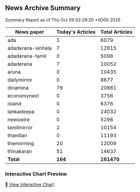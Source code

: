 <!-- @format -->

## News Archive Summary

Summary Report as of Thu Oct 09 02:29:20 +0000 2025

| News paper         | Today's Articles | Total Articles |
|--------------------|------------------|----------------|
| ada               | 1          | 6079        |
| adaderana-sinhala               | 7          | 12815        |
| adaderana-tamil               | 0          | 5098        |
| adaderana               | 7          | 10052        |
| aruna               | 0          | 10435        |
| dailymirror               | 0          | 8677        |
| dinamina               | 76          | 20861        |
| economynext               | 0          | 3756        |
| island               | 0          | 6376        |
| lankadeepa               | 0          | 24032        |
| newswire               | 0          | 5296        |
| tamilmirror               | 2          | 10154        |
| thamilan               | 0          | 11193        |
| themorning               | 20          | 12009        |
| thinakaran               | 51          | 14637        |
| **Total**          | **164**      | **161470** |

### Interactive Chart Preview
🔗 [View Interactive Chart](https://itscharukadeshan.github.io/sl_news_archive_data/news_chart_by_newspaper.html)

